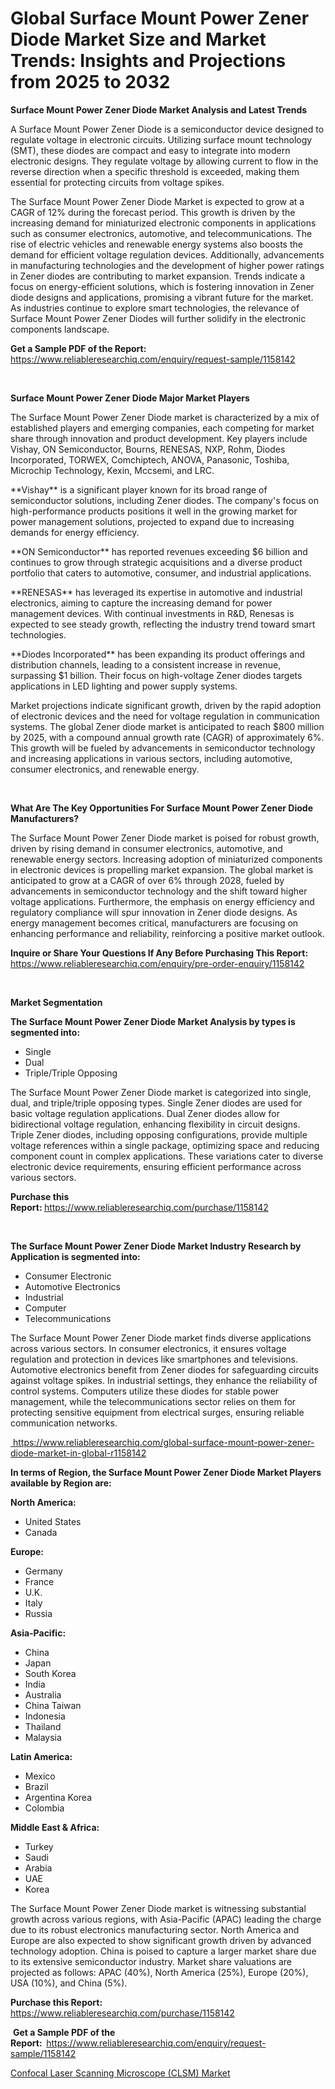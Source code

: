 <p><h1>Global Surface Mount Power Zener Diode Market Size and Market Trends: Insights and Projections from 2025 to 2032</h1></p><p><strong>Surface Mount Power Zener Diode Market Analysis and Latest Trends</strong></p>
<p><p>A Surface Mount Power Zener Diode is a semiconductor device designed to regulate voltage in electronic circuits. Utilizing surface mount technology (SMT), these diodes are compact and easy to integrate into modern electronic designs. They regulate voltage by allowing current to flow in the reverse direction when a specific threshold is exceeded, making them essential for protecting circuits from voltage spikes.</p><p>The Surface Mount Power Zener Diode Market is expected to grow at a CAGR of 12% during the forecast period. This growth is driven by the increasing demand for miniaturized electronic components in applications such as consumer electronics, automotive, and telecommunications. The rise of electric vehicles and renewable energy systems also boosts the demand for efficient voltage regulation devices. Additionally, advancements in manufacturing technologies and the development of higher power ratings in Zener diodes are contributing to market expansion. Trends indicate a focus on energy-efficient solutions, which is fostering innovation in Zener diode designs and applications, promising a vibrant future for the market. As industries continue to explore smart technologies, the relevance of Surface Mount Power Zener Diodes will further solidify in the electronic components landscape.</p></p>
<p><strong>Get a Sample PDF of the Report:&nbsp;</strong> <a href="https://www.reliableresearchiq.com/enquiry/request-sample/1158142?utm_campaign=3503&utm_medium=2&utm_source=Github&utm_content=ia&utm_term=06042025&utm_id=surface-mount-power-zener-diode">https://www.reliableresearchiq.com/enquiry/request-sample/1158142</a></p>
<p>&nbsp;</p>
<p><strong>Surface Mount Power Zener Diode Major Market Players</strong></p>
<p><p>The Surface Mount Power Zener Diode market is characterized by a mix of established players and emerging companies, each competing for market share through innovation and product development. Key players include Vishay, ON Semiconductor, Bourns, RENESAS, NXP, Rohm, Diodes Incorporated, TORWEX, Comchiptech, ANOVA, Panasonic, Toshiba, Microchip Technology, Kexin, Mccsemi, and LRC.</p><p>**Vishay** is a significant player known for its broad range of semiconductor solutions, including Zener diodes. The company's focus on high-performance products positions it well in the growing market for power management solutions, projected to expand due to increasing demands for energy efficiency.</p><p>**ON Semiconductor** has reported revenues exceeding $6 billion and continues to grow through strategic acquisitions and a diverse product portfolio that caters to automotive, consumer, and industrial applications.</p><p>**RENESAS** has leveraged its expertise in automotive and industrial electronics, aiming to capture the increasing demand for power management devices. With continual investments in R&D, Renesas is expected to see steady growth, reflecting the industry trend toward smart technologies.</p><p>**Diodes Incorporated** has been expanding its product offerings and distribution channels, leading to a consistent increase in revenue, surpassing $1 billion. Their focus on high-voltage Zener diodes targets applications in LED lighting and power supply systems.</p><p>Market projections indicate significant growth, driven by the rapid adoption of electronic devices and the need for voltage regulation in communication systems. The global Zener diode market is anticipated to reach $800 million by 2025, with a compound annual growth rate (CAGR) of approximately 6%. This growth will be fueled by advancements in semiconductor technology and increasing applications in various sectors, including automotive, consumer electronics, and renewable energy.</p></p>
<p>&nbsp;</p>
<p><strong>What Are The Key Opportunities For Surface Mount Power Zener Diode Manufacturers?</strong></p>
<p><p>The Surface Mount Power Zener Diode market is poised for robust growth, driven by rising demand in consumer electronics, automotive, and renewable energy sectors. Increasing adoption of miniaturized components in electronic devices is propelling market expansion. The global market is anticipated to grow at a CAGR of over 6% through 2028, fueled by advancements in semiconductor technology and the shift toward higher voltage applications. Furthermore, the emphasis on energy efficiency and regulatory compliance will spur innovation in Zener diode designs. As energy management becomes critical, manufacturers are focusing on enhancing performance and reliability, reinforcing a positive market outlook.</p></p>
<p><strong>Inquire or Share Your Questions If Any Before Purchasing This Report:</strong> <a href="https://www.reliableresearchiq.com/enquiry/pre-order-enquiry/1158142?utm_campaign=3503&utm_medium=2&utm_source=Github&utm_content=ia&utm_term=06042025&utm_id=surface-mount-power-zener-diode">https://www.reliableresearchiq.com/enquiry/pre-order-enquiry/1158142</a></p>
<p>&nbsp;</p>
<p><strong>Market Segmentation</strong></p>
<p><strong>The Surface Mount Power Zener Diode Market Analysis by types is segmented into:</strong></p>
<p><ul><li>Single</li><li>Dual</li><li>Triple/Triple Opposing</li></ul></p>
<p><p>The Surface Mount Power Zener Diode market is categorized into single, dual, and triple/triple opposing types. Single Zener diodes are used for basic voltage regulation applications. Dual Zener diodes allow for bidirectional voltage regulation, enhancing flexibility in circuit designs. Triple Zener diodes, including opposing configurations, provide multiple voltage references within a single package, optimizing space and reducing component count in complex applications. These variations cater to diverse electronic device requirements, ensuring efficient performance across various sectors.</p></p>
<p><strong>Purchase this Report:&nbsp;</strong><a href="https://www.reliableresearchiq.com/purchase/1158142?utm_campaign=3503&utm_medium=2&utm_source=Github&utm_content=ia&utm_term=06042025&utm_id=surface-mount-power-zener-diode">https://www.reliableresearchiq.com/purchase/1158142</a></p>
<p>&nbsp;</p>
<p><strong>The Surface Mount Power Zener Diode Market Industry Research by Application is segmented into:</strong></p>
<p><ul><li>Consumer Electronic</li><li>Automotive Electronics</li><li>Industrial</li><li>Computer</li><li>Telecommunications</li></ul></p>
<p><p>The Surface Mount Power Zener Diode market finds diverse applications across various sectors. In consumer electronics, it ensures voltage regulation and protection in devices like smartphones and televisions. Automotive electronics benefit from Zener diodes for safeguarding circuits against voltage spikes. In industrial settings, they enhance the reliability of control systems. Computers utilize these diodes for stable power management, while the telecommunications sector relies on them for protecting sensitive equipment from electrical surges, ensuring reliable communication networks.</p></p>
<p><a href="https://www.reliableresearchiq.com/global-surface-mount-power-zener-diode-market-in-global-r1158142?utm_campaign=3503&utm_medium=2&utm_source=Github&utm_content=ia&utm_term=06042025&utm_id=surface-mount-power-zener-diode">&nbsp;https://www.reliableresearchiq.com/global-surface-mount-power-zener-diode-market-in-global-r1158142</a></p>
<p><strong>In terms of Region, the Surface Mount Power Zener Diode Market Players available by Region are:</strong></p>
<p>
    <p> <strong> North America: </strong>
        <ul>
            <li>United States</li>
            <li>Canada</li>
        </ul>
        </p> 
    <p> <strong> Europe: </strong>
        <ul>
            <li>Germany</li>
            <li>France</li>
            <li>U.K.</li>
            <li>Italy</li>
            <li>Russia</li>
        </ul>
        </p> 
    <p> <strong> Asia-Pacific: </strong>
        <ul>
            <li>China</li>
            <li>Japan</li>
            <li>South Korea</li>
            <li>India</li>
            <li>Australia</li>
            <li>China Taiwan</li>
            <li>Indonesia</li>
            <li>Thailand</li>
            <li>Malaysia</li>
        </ul>
        </p> 
    <p> <strong> Latin America: </strong>
        <ul>
            <li>Mexico</li>
            <li>Brazil</li>
            <li>Argentina Korea</li>
            <li>Colombia</li>
        </ul>
        </p> 
    <p> <strong> Middle East & Africa: </strong>
        <ul>
            <li>Turkey</li>
            <li>Saudi</li>
            <li>Arabia</li>
            <li>UAE</li>
            <li>Korea</li>
        </ul>
    </p>
    </p>
<p><p>The Surface Mount Power Zener Diode market is witnessing substantial growth across various regions, with Asia-Pacific (APAC) leading the charge due to its robust electronics manufacturing sector. North America and Europe are also expected to show significant growth driven by advanced technology adoption. China is poised to capture a larger market share due to its extensive semiconductor industry. Market share valuations are projected as follows: APAC (40%), North America (25%), Europe (20%), USA (10%), and China (5%).</p></p>
<p><strong>Purchase this Report: </strong><a href="https://www.reliableresearchiq.com/purchase/1158142?utm_campaign=3503&utm_medium=2&utm_source=Github&utm_content=ia&utm_term=06042025&utm_id=surface-mount-power-zener-diode">https://www.reliableresearchiq.com/purchase/1158142</a></p>
<p>&nbsp;<strong>Get a Sample PDF of the Report:&nbsp;&nbsp;</strong><a href="https://www.reliableresearchiq.com/enquiry/request-sample/1158142?utm_campaign=3503&utm_medium=2&utm_source=Github&utm_content=ia&utm_term=06042025&utm_id=surface-mount-power-zener-diode">https://www.reliableresearchiq.com/enquiry/request-sample/1158142</a></p>
<p><strong></strong></p>
<p><p><a href="https://github.com/storcweithzg/Market-Research-Report-List-1/blob/main/confocal-laser-scanning-microscope-clsm-market.md?utm_campaign=3503&utm_medium=2&utm_source=Github&utm_content=ia&utm_term=06042025&utm_id=surface-mount-power-zener-diode">Confocal Laser Scanning Microscope (CLSM) Market</a></p></p>